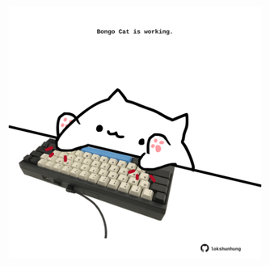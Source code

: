 <!-- built at 22/11/2023, 21:00:41 UTC -->
<p align="center">
  <img width="500" height="500" src="./ReadmeImage.svg">
</p>
